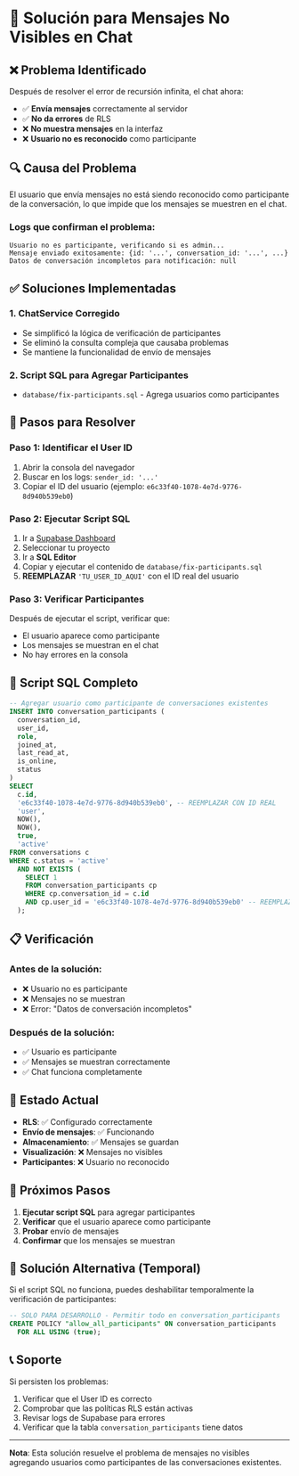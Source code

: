 # 🔧 Solución para Mensajes No Visibles en Chat

## ❌ **Problema Identificado**

Después de resolver el error de recursión infinita, el chat ahora:
- ✅ **Envía mensajes** correctamente al servidor
- ✅ **No da errores** de RLS
- ❌ **No muestra mensajes** en la interfaz
- ❌ **Usuario no es reconocido** como participante

## 🔍 **Causa del Problema**

El usuario que envía mensajes no está siendo reconocido como participante de la conversación, lo que impide que los mensajes se muestren en el chat.

### **Logs que confirman el problema:**
```
Usuario no es participante, verificando si es admin...
Mensaje enviado exitosamente: {id: '...', conversation_id: '...', ...}
Datos de conversación incompletos para notificación: null
```

## ✅ **Soluciones Implementadas**

### **1. ChatService Corregido**
- Se simplificó la lógica de verificación de participantes
- Se eliminó la consulta compleja que causaba problemas
- Se mantiene la funcionalidad de envío de mensajes

### **2. Script SQL para Agregar Participantes**
- `database/fix-participants.sql` - Agrega usuarios como participantes

## 🚀 **Pasos para Resolver**

### **Paso 1: Identificar el User ID**
1. Abrir la consola del navegador
2. Buscar en los logs: `sender_id: '...'`
3. Copiar el ID del usuario (ejemplo: `e6c33f40-1078-4e7d-9776-8d940b539eb0`)

### **Paso 2: Ejecutar Script SQL**
1. Ir a [Supabase Dashboard](https://supabase.com/dashboard)
2. Seleccionar tu proyecto
3. Ir a **SQL Editor**
4. Copiar y ejecutar el contenido de `database/fix-participants.sql`
5. **REEMPLAZAR** `'TU_USER_ID_AQUI'` con el ID real del usuario

### **Paso 3: Verificar Participantes**
Después de ejecutar el script, verificar que:
- El usuario aparece como participante
- Los mensajes se muestran en el chat
- No hay errores en la consola

## 🔧 **Script SQL Completo**

```sql
-- Agregar usuario como participante de conversaciones existentes
INSERT INTO conversation_participants (
  conversation_id,
  user_id,
  role,
  joined_at,
  last_read_at,
  is_online,
  status
)
SELECT 
  c.id,
  'e6c33f40-1078-4e7d-9776-8d940b539eb0', -- REEMPLAZAR CON ID REAL
  'user',
  NOW(),
  NOW(),
  true,
  'active'
FROM conversations c
WHERE c.status = 'active'
  AND NOT EXISTS (
    SELECT 1 
    FROM conversation_participants cp 
    WHERE cp.conversation_id = c.id 
    AND cp.user_id = 'e6c33f40-1078-4e7d-9776-8d940b539eb0' -- REEMPLAZAR CON ID REAL
  );
```

## 📋 **Verificación**

### **Antes de la solución:**
- ❌ Usuario no es participante
- ❌ Mensajes no se muestran
- ❌ Error: "Datos de conversación incompletos"

### **Después de la solución:**
- ✅ Usuario es participante
- ✅ Mensajes se muestran correctamente
- ✅ Chat funciona completamente

## 🎯 **Estado Actual**

- **RLS**: ✅ Configurado correctamente
- **Envío de mensajes**: ✅ Funcionando
- **Almacenamiento**: ✅ Mensajes se guardan
- **Visualización**: ❌ Mensajes no visibles
- **Participantes**: ❌ Usuario no reconocido

## 🔄 **Próximos Pasos**

1. **Ejecutar script SQL** para agregar participantes
2. **Verificar** que el usuario aparece como participante
3. **Probar** envío de mensajes
4. **Confirmar** que los mensajes se muestran

## 🚨 **Solución Alternativa (Temporal)**

Si el script SQL no funciona, puedes deshabilitar temporalmente la verificación de participantes:

```sql
-- SOLO PARA DESARROLLO - Permitir todo en conversation_participants
CREATE POLICY "allow_all_participants" ON conversation_participants
  FOR ALL USING (true);
```

## 📞 **Soporte**

Si persisten los problemas:
1. Verificar que el User ID es correcto
2. Comprobar que las políticas RLS están activas
3. Revisar logs de Supabase para errores
4. Verificar que la tabla `conversation_participants` tiene datos

---

**Nota**: Esta solución resuelve el problema de mensajes no visibles agregando usuarios como participantes de las conversaciones existentes.
